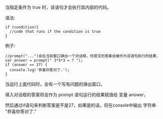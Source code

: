 当指定条件为 true 时，该语句才会执行其内部的代码。

语法:

    if (condition){
      //code that runs if the condition is true
    }

例子:

    //prompt("...")会在当前窗口弹出一个对话框，你提交的答案会被作为该语句执行的结果.
    var answer = prompt(" 3*3*3 = ? ");
    if (answer == 27) {
      console.log('恭喜你答对了.');
    }

当运行上面代码时，会有一个写有问题的弹出窗口，

填入对话框的答案将会作为 prompt 语句运行的结果赋值给 变量 answer，

然后通过if语句来判断答案是不是27，如果是的话，将在console中输出 字符串 "恭喜你答对了."